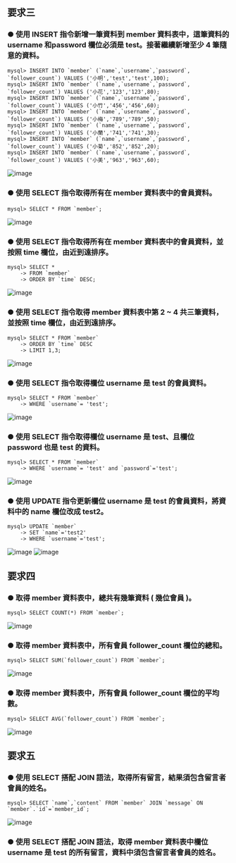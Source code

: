 
## 要求三

### ● 使用 INSERT 指令新增一筆資料到 member 資料表中，這筆資料的 username 和password 欄位必須是 test。接著繼續新增至少 4 筆隨意的資料。   
    mysql> INSERT INTO `member` (`name`,`username`,`password`, `follower_count`) VALUES ('小明','test','test',100);   
    mysql> INSERT INTO `member` (`name`,`username`,`password`, `follower_count`) VALUES ('小花','123','123',80);   
    mysql> INSERT INTO `member` (`name`,`username`,`password`, `follower_count`) VALUES ('小竹','456','456',60);   
    mysql> INSERT INTO `member` (`name`,`username`,`password`, `follower_count`) VALUES ('小梅','789','789',50);   
    mysql> INSERT INTO `member` (`name`,`username`,`password`, `follower_count`) VALUES ('小蘭','741','741',30);     
    mysql> INSERT INTO `member` (`name`,`username`,`password`, `follower_count`) VALUES ('小菊','852','852',20);    
    mysql> INSERT INTO `member` (`name`,`username`,`password`, `follower_count`) VALUES ('小美','963','963',60);    
![image](https://user-images.githubusercontent.com/94776718/150919893-329a6e74-bf87-4619-a6f2-d51a34e5109e.png)


### ● 使用 SELECT 指令取得所有在 member 資料表中的會員資料。  
    mysql> SELECT * FROM `member`; 　　  
![image](https://user-images.githubusercontent.com/94776718/150919934-6de51614-b6c5-4914-8205-a06e4eccebb3.png)


### ● 使用 SELECT 指令取得所有在 member 資料表中的會員資料，並按照 time 欄位，由近到遠排序。
    mysql> SELECT *
        -> FROM `member`
        -> ORDER BY `time` DESC;
![image](https://user-images.githubusercontent.com/94776718/150920653-7c99c1dd-19a4-4f10-bf97-e6baee39b009.png)

### ● 使用 SELECT 指令取得 member 資料表中第 2 ~ 4 共三筆資料，並按照 time 欄位，由近到遠排序。
    mysql> SELECT * FROM `member`    
        -> ORDER BY `time` DESC   
        -> LIMIT 1,3;  
![image](https://user-images.githubusercontent.com/94776718/150931606-c31709b2-fdb7-4d56-b584-b85a12894311.png)

### ● 使用 SELECT 指令取得欄位 username 是 test 的會員資料。    
    mysql> SELECT * FROM `member`      
        -> WHERE `username`= 'test';     
![image](https://user-images.githubusercontent.com/94776718/150934306-99686f54-ea28-4541-bfa7-aa72819804c6.png)

### ● 使用 SELECT 指令取得欄位 username 是 test、且欄位 password 也是 test 的資料。    
    mysql> SELECT * FROM `member`    
        -> WHERE `username`= 'test' and `password`='test';   
![image](https://user-images.githubusercontent.com/94776718/150934354-485e6a42-02c0-4e45-bcf4-a2845e845040.png)

### ● 使用 UPDATE 指令更新欄位 username 是 test 的會員資料，將資料中的 name 欄位改成 test2。   
    mysql> UPDATE `member`   
        -> SET `name`='test2'    
        -> WHERE `username`='test';   
![image](https://user-images.githubusercontent.com/94776718/150935274-f1e69c97-5a2c-44e4-9170-8af4574c1fca.png)
![image](https://user-images.githubusercontent.com/94776718/150935329-96c32aa5-186d-4670-a559-9089a936bd3b.png)
    
    

## 要求四    
### ● 取得 member 資料表中，總共有幾筆資料 ( 幾位會員 )。
    mysql> SELECT COUNT(*) FROM `member`;

![image](https://user-images.githubusercontent.com/94776718/150949146-6e646757-8173-4a96-9cfd-9b12c21acc07.png)

### ● 取得 member 資料表中，所有會員 follower_count 欄位的總和。  
    mysql> SELECT SUM(`follower_count`) FROM `member`;
![image](https://user-images.githubusercontent.com/94776718/150937679-63bf25de-225a-474a-8d60-713721ca2efa.png)
    
### ● 取得 member 資料表中，所有會員 follower_count 欄位的平均數。  
    mysql> SELECT AVG(`follower_count`) FROM `member`;
![image](https://user-images.githubusercontent.com/94776718/150937722-416819d2-86e3-423f-b1a7-8d4fe8c8255b.png)
          
## 要求五
### ● 使用 SELECT 搭配 JOIN 語法，取得所有留言，結果須包含留言者會員的姓名。  
    mysql> SELECT `name`,`content` FROM `member` JOIN `message` ON `member`.`id`=`member_id`;  
![image](https://user-images.githubusercontent.com/94776718/151032491-20880f4d-3ea0-4882-9f1d-fa136c8908d6.png)  

### ● 使用 SELECT 搭配 JOIN 語法，取得 member 資料表中欄位 username 是 test 的所有留言，資料中須包含留言者會員的姓名。
